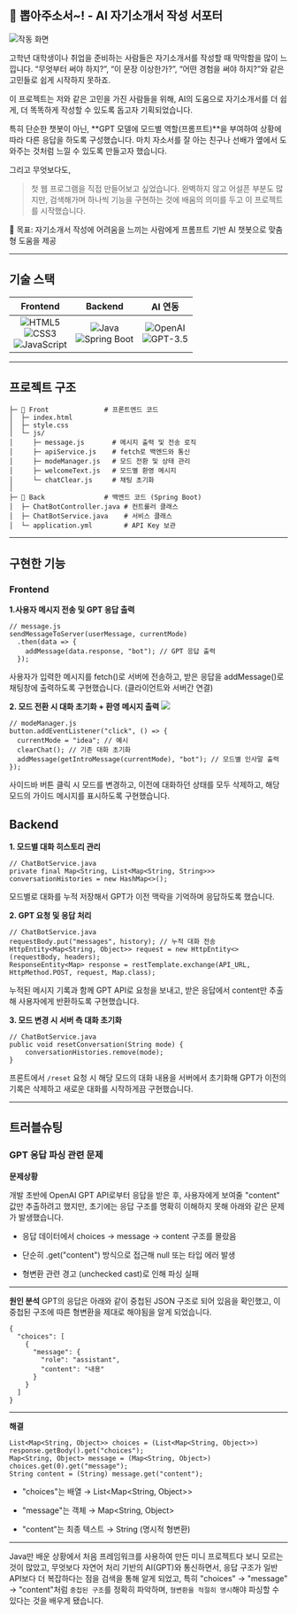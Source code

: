 ## 📝 뽑아주소서~! - AI 자기소개서 작성 서포터

![작동 화면](https://github.com/user-attachments/assets/bd7378e7-1055-4aee-996d-4d45b796aaf8)

고학년 대학생이나 취업을 준비하는 사람들은 자기소개서를 작성할 때 막막함을 많이 느낍니다.
“무엇부터 써야 하지?”, “이 문장 이상한가?”, “어떤 경험을 써야 하지?”와 같은 고민들로 쉽게 시작하지 못하죠.

이 프로젝트는 저와 같은 고민을 가진 사람들을 위해,
AI의 도움으로 자기소개서를 더 쉽게, 더 똑똑하게 작성할 수 있도록 돕고자 기획되었습니다.

특히 단순한 챗봇이 아닌, **GPT 모델에 모드별 역할(프롬프트)**을 부여하여 상황에 따라 다른 응답을 하도록 구성했습니다.
마치 자소서를 잘 아는 친구나 선배가 옆에서 도와주는 것처럼 느낄 수 있도록 만들고자 했습니다.

그리고 무엇보다도,

> 첫 웹 프로그램을 직접 만들어보고 싶었습니다. 완벽하지 않고 어설픈 부분도 많지만, 검색해가며 하나씩 기능을 구현하는 것에 배움의 의미를 두고 이 프로젝트를 시작했습니다.


🎯 목표: 자기소개서 작성에 어려움을 느끼는 사람에게 프롬프트 기반 AI 챗봇으로 맞춤형 도움을 제공

---

## 기술 스택
<table>
  <thead>
    <tr>
      <th style="text-align:center;">Frontend</th>
      <th style="text-align:center;">Backend</th>
      <th style="text-align:center;">AI 연동</th>
    </tr>
  </thead>
  <tbody>
    <tr>
      <td align="center">
        <img alt="HTML5" src="https://img.shields.io/badge/HTML5-E34F26.svg?&style=flat&logo=HTML5&logoColor=white"/><br/>
        <img alt="CSS3" src="https://img.shields.io/badge/CSS3-1572B6.svg?&style=flat&logo=CSS3&logoColor=white"/><br/>
        <img alt="JavaScript" src="https://img.shields.io/badge/JavaScript-F7DF1E.svg?&style=flat&logo=JavaScript&logoColor=black"/>
      </td>
      <td align="center">
        <img alt="Java" src="https://img.shields.io/badge/Java-007396.svg?&style=flat&logo=Java&logoColor=white"/><br/>
        <img alt="Spring Boot" src="https://img.shields.io/badge/Spring Boot-6DB33F.svg?&style=flat&logo=Spring Boot&logoColor=white"/>
      </td>
      <td align="center">
        <img alt="OpenAI" src="https://img.shields.io/badge/OpenAI-412991.svg?&style=flat&logo=OpenAI&logoColor=white"/><br/>
        <img alt="GPT-3.5" src="https://img.shields.io/badge/GPT--3.5-10a37f.svg?&style=flat"/>
      </td>
    </tr>
  </tbody>
</table>

---
## 프로젝트 구조

```
├─ 📁 Front              # 프론트엔드 코드
│  ├─ index.html
│  ├─ style.css
│  └─ js/
│     ├─ message.js       # 메시지 출력 및 전송 로직
│     ├─ apiService.js    # fetch로 백엔드와 통신
│     ├─ modeManager.js   # 모드 전환 및 상태 관리
│     ├─ welcomeText.js   # 모드별 환영 메시지
│     └─ chatClear.js     # 채팅 초기화
│
├─ 📁 Back               # 백엔드 코드 (Spring Boot)
│  ├─ ChatBotController.java # 컨트롤러 클래스
│  ├─ ChatBotService.java	 # 서비스 클래스
│  └─ application.yml		 # API Key 보관
```
---

## 구현한 기능


### Frontend
**1.사용자 메시지 전송 및 GPT 응답 출력**
```
// message.js
sendMessageToServer(userMessage, currentMode)
  .then(data => {
    addMessage(data.response, "bot"); // GPT 응답 출력
  });
```

사용자가 입력한 메시지를 fetch()로 서버에 전송하고, 받은 응답을 addMessage()로 채팅창에 출력하도록 구현했습니다. (클라이언트와 서버간 연결)



**2. 모드 전환 시 대화 초기화 + 환영 메시지 출력**
![](https://velog.velcdn.com/images/ghkdehs/post/e3372d59-6ff3-4f01-aaf0-48643d0415f4/image.gif)

```
// modeManager.js
button.addEventListener("click", () => {
  currentMode = "idea"; // 예시
  clearChat(); // 기존 대화 초기화
  addMessage(getIntroMessage(currentMode), "bot"); // 모드별 인사말 출력
});
```

사이드바 버튼 클릭 시 모드를 변경하고, 이전에 대화하던 상태를 모두 삭제하고, 해당 모드의 가이드 메시지를 표시하도록 구현했습니다.



## Backend

**1. 모드별 대화 히스토리 관리**
```
// ChatBotService.java
private final Map<String, List<Map<String, String>>> conversationHistories = new HashMap<>();
```
모드별로 대화를 누적 저장해서 GPT가 이전 맥락을 기억하며 응답하도록 했습니다.

**2. GPT 요청 및 응답 처리**
```
// ChatBotService.java
requestBody.put("messages", history); // 누적 대화 전송
HttpEntity<Map<String, Object>> request = new HttpEntity<>(requestBody, headers);
ResponseEntity<Map> response = restTemplate.exchange(API_URL, HttpMethod.POST, request, Map.class);
```
누적된 메시지 기록과 함께 GPT API로 요청을 보내고, 받은 응답에서 content만 추출해 사용자에게 반환하도록 구현했습니다.

**3. 모드 변경 시 서버 측 대화 초기화**
```
// ChatBotService.java
public void resetConversation(String mode) {
    conversationHistories.remove(mode);
}
```
프론트에서 `/reset` 요청 시 해당 모드의 대화 내용을 서버에서 초기화해 GPT가 이전의 기록은 삭제하고 새로운 대화를 시작하게끔 구현했습니다.

---

## 트러블슈팅
### GPT 응답 파싱 관련 문제
**문제상황**

개발 초반에 OpenAI GPT API로부터 응답을 받은 후, 사용자에게 보여줄 "content" 값만 추출하려고 했지만, 초기에는 응답 구조를 명확히 이해하지 못해 아래와 같은 문제가 발생했습니다.

- 응답 데이터에서 choices → message → content 구조를 몰랐음

- 단순히 .get("content") 방식으로 접근해 null 또는 타입 에러 발생

- 형변환 관련 경고 (unchecked cast)로 인해 파싱 실패

---

**원인 분석**
GPT의 응답은 아래와 같이 중첩된 JSON 구조로 되어 있음을 확인했고, 이 중첩된 구조에 따른 형변환을 제대로 해야됨을 알게 되었습니다.
```
{
  "choices": [
    {
      "message": {
        "role": "assistant",
        "content": "내용"
      }
    }
  ]
}
```

---

**해결**

```
List<Map<String, Object>> choices = (List<Map<String, Object>>) response.getBody().get("choices");
Map<String, Object> message = (Map<String, Object>) choices.get(0).get("message");
String content = (String) message.get("content");
```

- "choices"는 배열 → List<Map<String, Object>>

- "message"는 객체 → Map<String, Object>

- "content"는 최종 텍스트 → String (명시적 형변환)

---

Java만 배운 상황에서 처음 프레임워크를 사용하여 만든 미니 프로젝트다 보니 모르는 것이 많았고, 무엇보다 자연어 처리 기반의 AI(GPT)와 통신하면서, 응답 구조가 일반 API보다 더 복잡하다는 점을 검색을 통해 알게 되었고,
특히 "choices" → "message" → "content"처럼 `중첩된 구조`를 정확히 파악하며, `형변환을 적절히 명시`해야 파싱할 수 있다는 것을 배우게 됐습니다.


